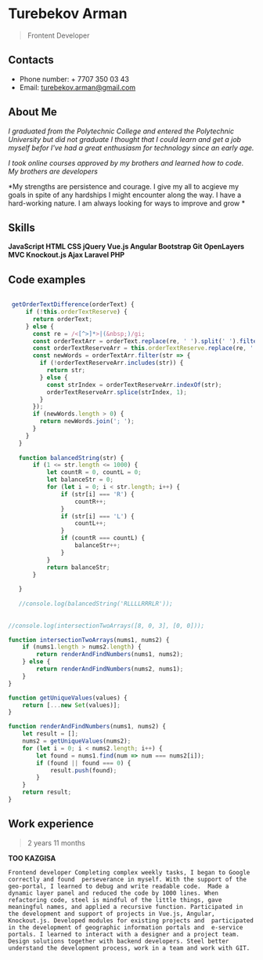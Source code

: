 # Turebekov Arman
> Frontent Developer

## Contacts
* Phone number: + 7707 350 03 43
* Email: turebekov.arman@gmail.com

## About Me
*I graduated from the Polytechnic College and entered the Polytechnic 
University but did not graduate I thought that I could learn and get a 
job myself befor I've had a great enthusiasm for technology since an early age.*

*I took online courses approved by my brothers and learned  how to code.
 My brothers are developers*

*My strengths are persistence and courage. I give my all to acgieve my goals in spite of any
 hardships I might encounter along the way. I have a hard-working nature. 
 I am always looking for ways to improve and grow *
 
 
## Skills

**JavaScript   HTML CSS jQuery Vue.js Angular Bootstrap Git OpenLayers MVC Knockout.js
Ajax Laravel PHP**

## Code examples
```javascript

 getOrderTextDifference(orderText) {
     if (!this.orderTextReserve) {
       return orderText;
     } else {
       const re = /<[^>]*>|(&nbsp;)/gi;
       const orderTextArr = orderText.replace(re, ' ').split(' ').filter(str => str !== '');
       const orderTextReserveArr = this.orderTextReserve.replace(re, ' ').split(' ').filter(str => str !== '');
       const newWords = orderTextArr.filter(str => {
         if (!orderTextReserveArr.includes(str)) {
           return str;
         } else {
           const strIndex = orderTextReserveArr.indexOf(str);
           orderTextReserveArr.splice(strIndex, 1);
         }
       });
       if (newWords.length > 0) {
         return newWords.join('; ');
       }
     }
   }
   
   function balancedString(str) {
       if (1 <= str.length <= 1000) {
           let countR = 0, countL = 0;
           let balanceStr = 0;
           for (let i = 0; i < str.length; i++) {
               if (str[i] === 'R') {
                   countR++;
               }
               if (str[i] === 'L') {
                   countL++;
               }
               if (countR === countL) {
                   balanceStr++;
               }
           }
           return balanceStr;
       }
   
   }
   
   //console.log(balancedString('RLLLLRRRLR'));
   
   
//console.log(intersectionTwoArrays([8, 0, 3], [0, 0]));

function intersectionTwoArrays(nums1, nums2) {
    if (nums1.length > nums2.length) {
        return renderAndFindNumbers(nums1, nums2);
    } else {
        return renderAndFindNumbers(nums2, nums1);
    }
}

function getUniqueValues(values) {
    return [...new Set(values)];
}

function renderAndFindNumbers(nums1, nums2) {
    let result = [];
    nums2 = getUniqueValues(nums2);
    for (let i = 0; i < nums2.length; i++) {
        let found = nums1.find(num => num === nums2[i]);
        if (found || found === 0) {
            result.push(found);
        }
    }
    return result;
}
   ```

## Work experience 
> 2 years 11 months

**ТОО KAZGISA**

`Frontend developer
 Completing complex weekly tasks, I began to Google correctly and found 
 perseverance in myself.
 With the support of the geo-portal, I learned to debug and write readable code. 
 Made a dynamic layer panel and reduced the code by 1000 lines. When refactoring
  code, steel is mindful of the little things, gave meaningful names, and applied
   a recursive function. Participated in the development and support of projects
    in Vue.js, Angular, Knockout.js. Developed modules for existing projects and 
    participated in the development of geographic information portals and 
    e-service portals.
 I learned to interact with a designer and a project team. Design solutions
  together with backend developers. Steel better understand the development
   process, work in a team and work with GIT.`



